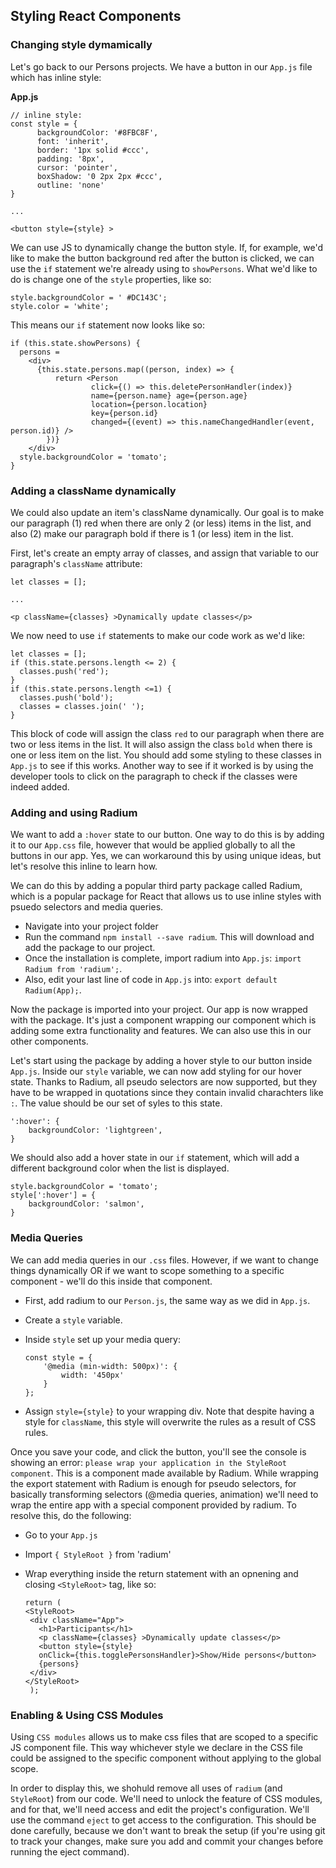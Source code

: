 ## Styling React Components

### Changing style dymamically
Let's go back to our Persons projects. We have a button in our `App.js` file which has inline style: 

**App.js**

```
// inline style:
const style = {
      backgroundColor: '#8FBC8F',
      font: 'inherit',
      border: '1px solid #ccc',
      padding: '8px',
      cursor: 'pointer',
      boxShadow: '0 2px 2px #ccc',
      outline: 'none'
}

... 

<button style={style} >
```

We can use JS to dynamically change the button style. If, for example, we'd like to make the button background red after the button is clicked, we can use the `if` statement we're already using to `showPersons`. What we'd like to do is change one of the `style` properties, like so: 

```
style.backgroundColor = ' #DC143C';
style.color = 'white';
```

This means our `if` statement now looks like so: 

```
if (this.state.showPersons) {
  persons = 
    <div>
      {this.state.persons.map((person, index) => {
          return <Person 
                  click={() => this.deletePersonHandler(index)} 
                  name={person.name} age={person.age} 
                  location={person.location}
                  key={person.id} 
                  changed={(event) => this.nameChangedHandler(event, person.id)} />
        })}
    </div>
  style.backgroundColor = 'tomato';
}
```

### Adding a className dynamically

We could also update an item's className dynamically. Our goal is to make our paragraph (1) red when there are only 2 (or less) items in the list, and also (2) make our paragraph bold if there is 1 (or less) item in the list. 

First, let's create an empty array of classes, and assign that variable to our paragraph's `className` attribute: 

```
let classes = [];

...

<p className={classes} >Dynamically update classes</p>
```

We now need to use `if` statements to make our code work as we'd like: 

```
let classes = [];
if (this.state.persons.length <= 2) {
  classes.push('red');
}
if (this.state.persons.length <=1) {
  classes.push('bold');
  classes = classes.join(' ');
} 
```

This block of code will assign the class `red` to our paragraph when there are two or less items in the list. It will also assign the class `bold` when there is one or less item on the list. You should add some styling to these classes in `App.js` to see if this works. Another way to see if it worked is by using the developer tools to click on the paragraph to check if the classes were indeed added. 


### Adding and using Radium

We want to add a `:hover` state to our button. One way to do this is by adding it to our `App.css` file, however that would be applied globally to all the buttons in our app. Yes, we can workaround this by using unique ideas, but let's resolve this inline to learn how.

We can do this by adding a popular third party package called Radium, which is a popular package for React that allows us to use  inline styles with psuedo selectors and media queries. 

- Navigate into your project folder 
- Run the command `npm install --save radium`. This will download and add the package to our project.
- Once the installation is complete, import radium into `App.js`: `import Radium from 'radium';`.
- Also, edit your last line of code in `App.js` into: `export default Radium(App);`.  

Now the package is imported into your project. Our app is now wrapped with the package. It's just a component wrapping our component which is adding some extra functionality and features. We can also use this in our other components. 

Let's start using the package by adding a hover style to our button inside `App.js`. Inside our `style` variable, we can now add styling for our hover state. Thanks to Radium, all pseudo selectors are now supported, but they have to be wrapped in quotations since they contain invalid charachters like `:`. The value should be our set of syles to this state. 

```
':hover': {
	backgroundColor: 'lightgreen',
}
```

We should also add a hover state in our `if` statement, which will add a different background color when the list is displayed.  

```
style.backgroundColor = 'tomato';
style[':hover'] = {
	backgroundColor: 'salmon',
}
```

### Media Queries 

We can add media queries in our `.css` files. However, if we want to change things dynamically OR if we want to scope something to a specific component - we'll do this inside that component. 

- First, add radium to our `Person.js`, the same way as we did in `App.js`.
- Create a `style` variable. 
- Inside `style` set up your media query: 

	```
	const style = {
		'@media (min-width: 500px)': {
			width: '450px'
		}
	};
	```
- Assign `style={style}` to your wrapping div. Note that despite having a style for `className`, this style will overwrite the rules as a result of CSS rules. 
	
Once you save your code, and click the button, you'll see the console is showing an error: `please wrap your application in the StyleRoot component`. This is a component made available by Radium. While wrapping the export statement with Radium is enough for pseudo selectors, for basically transforming selectors (@media queries, animation) we'll need to wrap the entire app with a special component provided by radium. To resolve this, do the following: 

- Go to your `App.js`
- Import `{ StyleRoot }` from 'radium'
- Wrap everything inside the return statement with an opnening and closing `<StyleRoot>` tag, like so: 

	```
   return (
    <StyleRoot>
     <div className="App">
       <h1>Participants</h1>
       <p className={classes} >Dynamically update classes</p>
       <button style={style}
       onClick={this.togglePersonsHandler}>Show/Hide persons</button>
       {persons}
     </div>
    </StyleRoot>
	 );
	```

### Enabling & Using CSS Modules

Using `CSS modules` allows us to make css files that are scoped to a specific JS component file. This way whichever style we declare in the CSS file could be assigned to the specific component without applying to the global scope. 

In order to display this, we shohuld remove all uses of `radium` (and `StyleRoot`) from our code. We'll need to unlock the feature of CSS modules, and for that, we'll need access and edit the project's configuration. We'll use the command `eject` to get access to the configuration. This should be done carefully, because we don't want to break the setup (if you're using git to track your changes, make sure you add and commit your changes before running the eject command).

